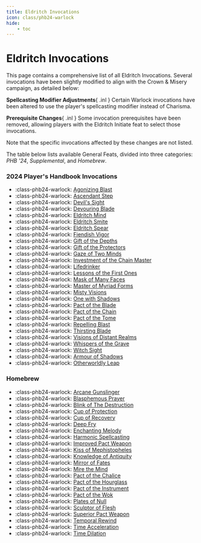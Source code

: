 ```yaml
---
title: Eldritch Invocations
icon: class/phb24-warlock
hide: 
    - toc
---
```


# Eldritch Invocations

This page contains a comprehensive list of all Eldritch Invocations. Several invocations have been slightly modified to align with the Crown & Misery campaign, as detailed below:

**Spellcasting Modifier Adjustments**{ .inl } Certain Warlock invocations have been altered to use the player's spellcasting modifier instead of Charisma.

**Prerequisite Changes**{ .inl } Some invocation prerequisites have been removed, allowing players with the Eldritch Initiate feat to select those invocations.

Note that the specific invocations affected by these changes are not listed.

The table below lists available General Feats, divided into three categories: *PHB '24*, *Supplemental*, and *Homebrew*.

### 2024 Player's Handbook Invocations

<div class="grid cards" markdown>

- :class-phb24-warlock: [Agonizing Blast](phb24.md#agonizing-blast)
- :class-phb24-warlock: [Ascendant Step](phb24.md#ascendant-step)
- :class-phb24-warlock: [Devil's Sight](phb24.md#devils-sight)
- :class-phb24-warlock: [Devouring Blade](phb24.md#devouring-blade)
- :class-phb24-warlock: [Eldritch Mind](phb24.md#eldritch-mind)
- :class-phb24-warlock: [Eldritch Smite](phb24.md#eldritch-smite)
- :class-phb24-warlock: [Eldritch Spear](phb24.md#eldritch-spear)
- :class-phb24-warlock: [Fiendish Vigor](phb24.md#fiendish-vigor)
- :class-phb24-warlock: [Gift of the Depths](phb24.md#gift-of-the-depths)
- :class-phb24-warlock: [Gift of the Protectors](phb24.md#gift-of-the-protectors)
- :class-phb24-warlock: [Gaze of Two Minds](phb24.md#gaze-of-two-minds)
- :class-phb24-warlock: [Investment of the Chain Master](phb24.md#investment-of-the-chain-master)
- :class-phb24-warlock: [Lifedrinker](phb24.md#lifedrinker)
- :class-phb24-warlock: [Lessons of the First Ones](phb24.md#lessons-of-the-first-ones)
- :class-phb24-warlock: [Mask of Many Faces](phb24.md#mask-of-many-faces)
- :class-phb24-warlock: [Master of Myriad Forms](phb24.md#master-of-myriad-forms)
- :class-phb24-warlock: [Misty Visions](phb24.md#misty-visions)
- :class-phb24-warlock: [One with Shadows](phb24.md#one-with-shadows)
- :class-phb24-warlock: [Pact of the Blade](phb24.md#pact-of-the-blade)
- :class-phb24-warlock: [Pact of the Chain](phb24.md#pact-of-the-chain)
- :class-phb24-warlock: [Pact of the Tome](phb24.md#pact-of-the-tome)
- :class-phb24-warlock: [Repelling Blast](phb24.md#repelling-blast)
- :class-phb24-warlock: [Thirsting Blade](phb24.md#thirsting-blade)
- :class-phb24-warlock: [Visions of Distant Realms](phb24.md#visions-of-distant-realms)
- :class-phb24-warlock: [Whispers of the Grave](phb24.md#whispers-of-the-grave)
- :class-phb24-warlock: [Witch Sight](phb24.md#witch-sight)
- :class-phb24-warlock: [Armour of Shadows](phb24.md#armour-of-shadows)
- :class-phb24-warlock: [Otherworldly Leap](phb24.md#otherworldly-leap)

</div>

<!--

### Supplemental

<div class="grid cards" markdown>

- :class-phb24-warlock: [Aspect of the Moon](supplemental.md#aspect-of-the-moon)
- :class-phb24-warlock: [Bond of the Talisman](supplemental.md#bond-of-the-talisman)
- :class-phb24-warlock: [Cloak of Flies](supplemental.md#cloak-of-flies)
- :class-phb24-warlock: [Far Scribe](supplemental.md#far-scribe)
- :class-phb24-warlock: [Ghostly Gaze](supplemental.md#ghostly-gaze)
- :class-phb24-warlock: [Gift of the Ever-Living Ones](supplemental.md#gift-of-the-ever-living-ones)
- :class-phb24-warlock: [Grasp of Hadar](supplemental.md#grasp-of-hadar)
- :class-phb24-warlock: [Lance of Lethargy](supplemental.md#lance-of-lethargy)
- :class-phb24-warlock: [Maddening Hex](supplemental.md#maddening-hex)
- :class-phb24-warlock: [Pact of the Talisman](supplemental.md#pact-of-the-talisman)
- :class-phb24-warlock: [Protection of the Talisman](supplemental.md#protection-of-the-talisman)
- :class-phb24-warlock: [Rebuke of the Talisman](supplemental.md#rebuke-of-the-talisman)
- :class-phb24-warlock: [Relentless Hex](supplemental.md#relentless-hex)
- :class-phb24-warlock: [Shroud of Shadow](supplemental.md#shroud-of-shadow)
- :class-phb24-warlock: [Sign of Ill Omen](supplemental.md#sign-of-ill-omen)
- :class-phb24-warlock: [Tomb of Levistus](supplemental.md#tomb-of-levistus)
- :class-phb24-warlock: [Trickster's Escape](supplemental.md#tricksters-escape)
- :class-phb24-warlock: [Undying Servitude](supplemental.md#undying-servitude)

</div>

-->

### Homebrew

<div class="grid cards" markdown>

- :class-phb24-warlock: [Arcane Gunslinger](hb.md#arcane-gunslinger)
- :class-phb24-warlock: [Blasphemous Prayer](hb.md#blasphemous-prayer)
- :class-phb24-warlock: [Blink of The Destruction](hb.md#blink-of-the-destruction)
- :class-phb24-warlock: [Cup of Protection](hb.md#cup-of-protection)
- :class-phb24-warlock: [Cup of Recovery](hb.md#cup-of-recovery)
- :class-phb24-warlock: [Deep Fry](hb.md#deep-fry)
- :class-phb24-warlock: [Enchanting Melody](hb.md#enchanting-melody)
- :class-phb24-warlock: [Harmonic Spellcasting](hb.md#harmonic-spellcasting)
- :class-phb24-warlock: [Improved Pact Weapon](hb.md#improved-pact-weapon)
- :class-phb24-warlock: [Kiss of Mephistopheles](hb.md#kiss-of-mephistopheles)
- :class-phb24-warlock: [Knowledge of Antiquity](hb.md#knowledge-of-antiquity)
- :class-phb24-warlock: [Mirror of Fates](hb.md#mirror-of-fates)
- :class-phb24-warlock: [Mire the Mind](hb.md#mire-the-mind)
- :class-phb24-warlock: [Pact of the Chalice](hb.md#pact-of-the-chalice)
- :class-phb24-warlock: [Pact of the Hourglass](hb.md#pact-of-the-hourglass)
- :class-phb24-warlock: [Pact of the Instrument](hb.md#pact-of-the-instrument)
- :class-phb24-warlock: [Pact of the Wok](hb.md#pact-of-the-wok)
- :class-phb24-warlock: [Plates of Null](hb.md#plates-of-null)
- :class-phb24-warlock: [Sculptor of Flesh](hb.md#sculptor-of-flesh)
- :class-phb24-warlock: [Superior Pact Weapon](hb.md#superior-pact-weapon)
- :class-phb24-warlock: [Temporal Rewind](hb.md#temporal-rewind)
- :class-phb24-warlock: [Time Acceleration](hb.md#time-acceleration)
- :class-phb24-warlock: [Time Dilation](hb.md#time-dilation)

</div>